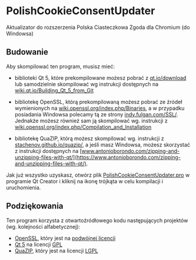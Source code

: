 # PolishCookieConsentUpdater
Aktualizator do rozszerzenia Polska Ciasteczkowa Zgoda dla Chromium (do Windowsa)

## Budowanie

Aby skompilować ten program, musisz mieć:

- biblioteki Qt 5, które prekompilowane możesz pobrać z [qt.io/download](https://www.qt.io/download) lub samodzielnie skompilować wg instrukcji dostępnych na [wiki.qt.io/Building_Qt_5_from_Git](https://wiki.qt.io/Building_Qt_5_from_Git)

- bibliotekę OpenSSL, którą prekompilowaną możesz pobrać ze źródeł wymienionych na [wiki.openssl.org/index.php/Binaries](https://wiki.openssl.org/index.php/Binaries), a w przypadku posiadania Windowsa polecamy tą ze strony [indy.fulgan.com/SSL/](https://indy.fulgan.com/SSL/). Jednakże możesz również sam ją skompilować wg. instrukcji z [wiki.openssl.org/index.php/Compilation_and_Installation](https://wiki.openssl.org/index.php/Compilation_and_Installation)

- bibliotekę QuaZIP, którą możesz skompilować wg. instrukcji z [stachenov.github.io/quazip/](https://stachenov.github.io/quazip/), a jeśli masz Windowsa, możesz skorzystać z instrukcji dostępnych na [www.antonioborondo.com/zipping-and-unzipping-files-with-qt/](https://www.antonioborondo.com/zipping-and-unzipping-files-with-qt/).

Jak już wszystko uzyskasz, otwórz plik [PolishCookieConsentUpdater.pro](https://raw.githubusercontent.com/PolishFiltersTeam/PolishCookieConsentUpdater/master/PolishCookieConsentUpdater.pro) w programie Qt Creator i kliknij na ikonę trójkąta w celu kompilacji i uruchomienia.

## **Podziękowania**

Ten program korzysta z otwartoźródłowego kodu następujących projektów (wg. kolejności alfabetycznej):

- [OpenSSL](https://github.com/openssl/openssl), który jest na [podwójnej licencji](/other_licenses/OpenSSL_LICENSE.txt)
- [Qt 5](https://github.com/qt/qt5) na licencji [GPL](/other_licenses/Qt_LICENSE.txt)
- [QuaZIP](https://github.com/stachenov/quazip), który jest na licencji [LGPL](/other_licenses/QuaZIP_LICENSE.txt)

